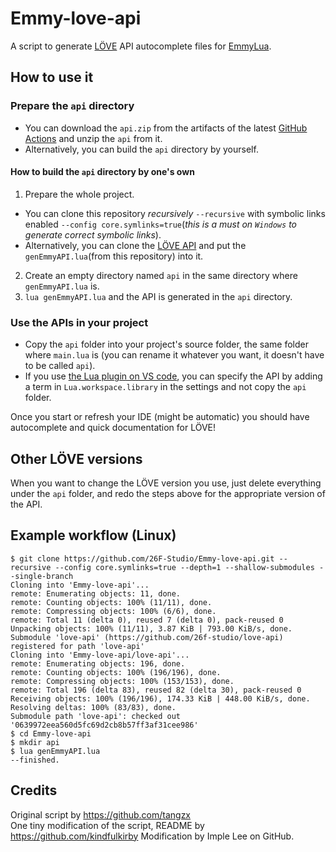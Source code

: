 # Emmy-love-api

A script to generate [LÖVE](https://love2d.org/) API autocomplete files for [EmmyLua](https://github.com/EmmyLua/IntelliJ-EmmyLua).

## How to use it

### Prepare the `api` directory

- You can download the `api.zip` from the artifacts of the latest [GitHub Actions](https://github.com/26F-Studio/Emmy-love-api/actions) and unzip the `api` from it.
- Alternatively, you can build the `api` directory by yourself.

#### How to build the `api` directory by one's own

1. Prepare the whole project.
  - You can clone this repository *recursively* `--recursive` with symbolic links enabled `--config core.symlinks=true`(*this is a must on `Windows` to generate correct symbolic links*).
  - Alternatively, you can clone the [LÖVE API](https://github.com/26F-Studio/love-api) and put the `genEmmyAPI.lua`(from this repository) into it.
2. Create an empty directory named `api` in the same directory where `genEmmyAPI.lua` is.
3. `lua genEmmyAPI.lua` and the API is generated in the `api` directory.


### Use the APIs in your project

- Copy the `api` folder into your project's source folder, the same folder where `main.lua` is (you can rename it whatever you want, it doesn't have to be called `api`).
- If you use [the Lua plugin on VS code](https://github.com/sumneko/lua-language-server), you can specify the API by adding a term in `Lua.workspace.library` in the settings and not copy the `api` folder.

Once you start or refresh your IDE (might be automatic) you should have autocomplete and quick documentation for LÖVE!

## Other LÖVE versions

When you want to change the LÖVE version you use, just delete everything under the `api` folder, and redo the steps above for the appropriate version of the API.

## Example workflow (Linux)

```
$ git clone https://github.com/26F-Studio/Emmy-love-api.git --recursive --config core.symlinks=true --depth=1 --shallow-submodules --single-branch
Cloning into 'Emmy-love-api'...
remote: Enumerating objects: 11, done.
remote: Counting objects: 100% (11/11), done.
remote: Compressing objects: 100% (6/6), done.
remote: Total 11 (delta 0), reused 7 (delta 0), pack-reused 0
Unpacking objects: 100% (11/11), 3.87 KiB | 793.00 KiB/s, done.
Submodule 'love-api' (https://github.com/26f-studio/love-api) registered for path 'love-api'
Cloning into 'Emmy-love-api/love-api'...
remote: Enumerating objects: 196, done.        
remote: Counting objects: 100% (196/196), done.        
remote: Compressing objects: 100% (153/153), done.        
remote: Total 196 (delta 83), reused 82 (delta 30), pack-reused 0        
Receiving objects: 100% (196/196), 174.33 KiB | 448.00 KiB/s, done.
Resolving deltas: 100% (83/83), done.
Submodule path 'love-api': checked out '0639972eea560d5fc69d2cb8b57ff3af31cee986'
$ cd Emmy-love-api
$ mkdir api
$ lua genEmmyAPI.lua
--finished.
```

## Credits

Original script by https://github.com/tangzx  
One tiny modification of the script, README by https://github.com/kindfulkirby
Modification by Imple Lee on GitHub.
